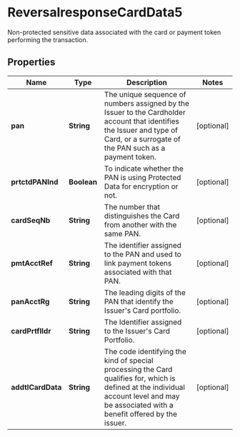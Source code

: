 

# ReversalresponseCardData5

Non-protected sensitive data associated with the card or payment token performing the transaction.

## Properties

| Name | Type | Description | Notes |
|------------ | ------------- | ------------- | -------------|
|**pan** | **String** | The unique sequence of numbers assigned by the Issuer to the Cardholder account that identifies the Issuer and type of Card, or a surrogate of the PAN such as a payment token. |  [optional] |
|**prtctdPANInd** | **Boolean** | To indicate whether the PAN is using Protected Data for encryption or not. |  [optional] |
|**cardSeqNb** | **String** | The number that distinguishes the Card from another with the same PAN. |  [optional] |
|**pmtAcctRef** | **String** | The identifier assigned to the PAN and used to link payment tokens associated with that PAN. |  [optional] |
|**panAcctRg** | **String** | The leading digits of the PAN that identify the Issuer&#39;s Card portfolio. |  [optional] |
|**cardPrtflIdr** | **String** | The Identifier assigned to the Issuer&#39;s Card Portfolio. |  [optional] |
|**addtlCardData** | **String** | The code identifying the kind of special processing the Card qualifies for, which is defined at the individual account level and may be associated with a benefit offered by the issuer. |  [optional] |



